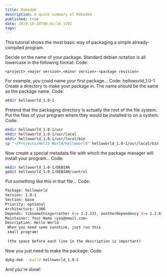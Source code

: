 ```yaml
---
title: Makedeb
description: A quick summary of Makedeb
published: true
date: 2019-10-28T00:41:24.139Z
tags: 
---
```


This tutorial shows the most basic way of packaging a simple already-compiled program.

Decide on the name of your package. Standard debian notation is all lowercase in the following format:
Code:

`<project>_<major version>.<minor version>-<package revision>`

For example, you could name your first package...
Code:
helloworld_1.0-1
Create a directory to make your package in. The name should be the same as the package name.
Code:

```sh
mkdir helloworld_1.0-1

```
Pretend that the packaging directory is actually the root of the file system. Put the files of your program where they would be installed to on a system.
Code:

```sh
mkdir helloworld_1.0-1/usr
mkdir helloworld_1.0-1/usr/local
mkdir helloworld_1.0-1/usr/local/bin
cp "~/Projects/Hello World/helloworld" helloworld_1.0-1/usr/local/bin
```

Now create a special metadata file with which the package manager will install your program...
Code:

```sh
mkdir helloworld_1.0-1/DEBIAN
gedit helloworld_1.0-1/DEBIAN/control
```

Put something like this in that file...
Code:

```sh
Package: helloworld
Version: 1.0-1
Section: base
Priority: optional
Architecture: i386
Depends: libsomethingorrather (>= 1.2.13), anotherDependency (>= 1.2.6)
Maintainer: Your Name <you@email.com>
Description: Hello World
 When you need some sunshine, just run this
 small program!
 
 (the space before each line in the description is important)
```

Now you just need to make the package:
Code:


```sh
dpkg-deb --build helloworld_1.0-1
```



And you're done! 

